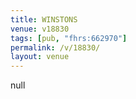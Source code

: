 ```yaml
---
title: WINSTONS
venue: v18830
tags: [pub, "fhrs:662970"]
permalink: /v/18830/
layout: venue
---
```

null